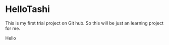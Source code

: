 # HelloTashi
This is my first trial project on Git hub. So this will be just an learning project for me.
<html>
  Hello 
  </html>
